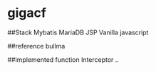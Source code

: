 # gigacf

##Stack
Mybatis
MariaDB
JSP
Vanilla javascript

##reference
bullma

##implemented function
Interceptor
..
